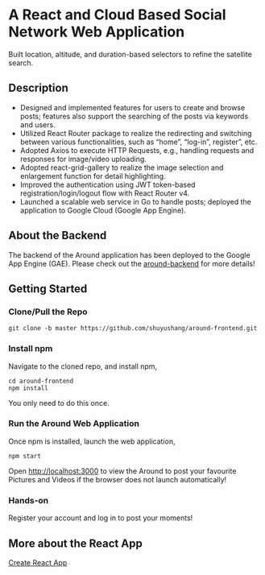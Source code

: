 # A React and Cloud Based Social Network Web Application

Built location, altitude, and duration-based selectors to refine the satellite search.



## Description

* Designed and implemented features for users to create and browse posts; features also support the searching of the posts via keywords and users.
* Utilized React Router package to realize the redirecting and switching between various functionalities, such as “home”, “log-in”,  register”, etc.
* Adopted Axios to execute HTTP Requests, e.g., handling requests and responses for image/video uploading. 
* Adopted react-grid-gallery to realize the image selection and enlargement function for detail highlighting. 
* Improved the authentication using JWT token-based registration/login/logout flow with React Router v4.
* Launched a scalable web service in Go to handle posts; deployed the application to Google Cloud (Google App Engine).



## About the Backend
The backend of the Around application has been deployed to the Google App Engine (GAE). Please check out the [around-backend](https://github.com/shuyushang/around-backend.git) for more details!



## Getting Started

### Clone/Pull the Repo

```
git clone -b master https://github.com/shuyushang/around-frontend.git
```


### Install npm

Navigate to the cloned repo, and install npm,

```
cd around-frontend
npm install
```

You only need to do this once.


### Run the Around Web Application

Once npm is installed, launch the web application,

```
npm start
```
Open [http://localhost:3000](http://localhost:3000) to view the Around to post your favourite Pictures and Videos if the browser does not launch automatically!


### Hands-on

Register your account and log in to post your moments!


## More about the React App

[Create React App](https://github.com/facebook/create-react-app)
